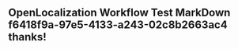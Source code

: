 <properties
ms.topic="hero-topic"
ms.test1="hero-topic"
ms.test2="test"/>


## OpenLocalization Workflow Test MarkDown f6418f9a-97e5-4133-a243-02c8b2663ac4 thanks!



<!--HONumber=Jul16_HO3-->


